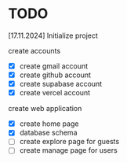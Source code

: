 # TODO

[17.11.2024] Initialize project

create accounts

- [x] create gmail account
- [x] create github account
- [x] create supabase account
- [x] create vercel account

create web application

- [x] create home page
- [x] database schema
- [ ] create explore page for guests
- [ ] create manage page for users
